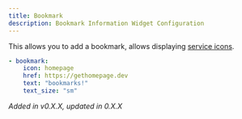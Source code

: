 ```yaml
---
title: Bookmark
description: Bookmark Information Widget Configuration
---
```


This allows you to add a bookmark, allows displaying [service icons](../../configs/services.md#icons).

```yaml
- bookmark:
    icon: homepage
    href: https://gethomepage.dev
    text: "bookmarks!"
    text_size: "sm"
```

_Added in v0.X.X, updated in 0.X.X_